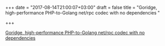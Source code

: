 +++
date = "2017-08-14T21:00:07+03:00"
draft = false
title = "Goridge, high-performance PHP-to-Golang net/rpc codec with no dependencies  "

+++

<p><a href="https://github.com/spiral/goridge">Goridge, high-performance PHP-to-Golang net/rpc codec with no dependencies  </a></p>

